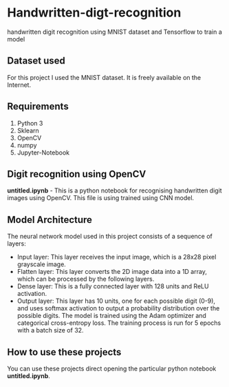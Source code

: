 # Handwritten-digt-recognition
handwritten digit recognition using MNIST dataset and Tensorflow to train a model

## Dataset used
For this project I used the MNIST dataset. It is freely available on the Internet.

## Requirements
1. Python 3
2. Sklearn
3. OpenCV
4. numpy
5. Jupyter-Notebook

## Digit recognition using OpenCV
<b>untitled.ipynb</b> - This is a python notebook for recognising handwritten digit images using OpenCV. This file is using trained using CNN model.

## Model Architecture

The neural network model used in this project consists of a sequence of layers:

* Input layer: This layer receives the input image, which is a 28x28 pixel grayscale image.
* Flatten layer: This layer converts the 2D image data into a 1D array, which can be processed by the following layers.
* Dense layer: This is a fully connected layer with 128 units and ReLU activation.
* Output layer: This layer has 10 units, one for each possible digit (0-9), and uses softmax activation to output a probability distribution over the possible digits. The model is trained using the Adam optimizer and categorical cross-entropy loss. The training process is run for 5 epochs with a batch size of 32.

## How to use these projects
You can use these projects direct opening the particular python notebook <b>untitled.ipynb</b>.
